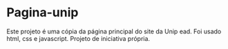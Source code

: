 # Pagina-unip
Este projeto é uma cópia da página principal do site da Unip ead. Foi usado html, css e javascript. Projeto de iniciativa própria.
